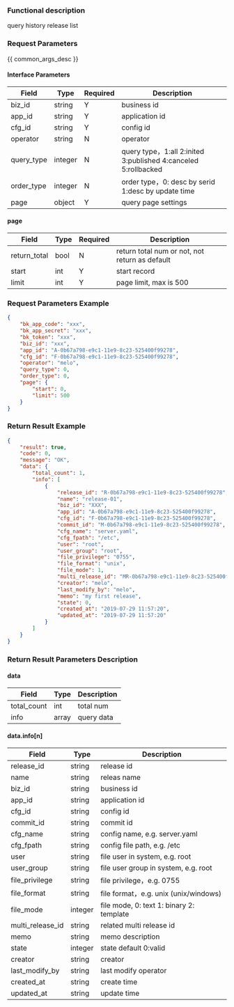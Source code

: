 ### Functional description

query history release list

### Request Parameters

{{ common_args_desc }}

#### Interface Parameters

| Field       | Type      | Required  | Description |
|-------------|-----------|-----------|-------------|
| biz_id      |  string   | Y         | business id |
| app_id      |  string   | Y         | application id |
| cfg_id      |  string   | Y         | config id   |
| operator    |  string   | N         | operator    |
| query_type  |  integer  | N         | query type，1:all 2:inited 3:published 4:canceled 5:rollbacked |
| order_type  |  integer  | N         | order type，0: desc by serid 1:desc by update time |
| page        |  object   | Y         | query page settings |

#### page

| Field        | Type   | Required | Description |
|--------------|--------|----------|-------------|
| return_total |  bool  | N        | return total num or not, not return as default |
| start        |  int   | Y        | start record |
| limit        |  int   | Y        | page limit, max is 500 |

### Request Parameters Example

```json
{
    "bk_app_code": "xxx",
    "bk_app_secret": "xxx",
    "bk_token": "xxx",
    "biz_id": "xxx",
    "app_id": "A-0b67a798-e9c1-11e9-8c23-525400f99278",
    "cfg_id": "F-0b67a798-e9c1-11e9-8c23-525400f99278",
    "operator": "melo",
    "query_type": 0,
    "order_type": 0,
    "page": {
        "start": 0,
        "limit": 500
    }
}
```

### Return Result Example

```json
{
    "result": true,
    "code": 0,
    "message": "OK",
    "data": {
        "total_count": 1,
        "info": [
            {
                "release_id": "R-0b67a798-e9c1-11e9-8c23-525400f99278",
                "name": "release-01",
                "biz_id": "XXX",
                "app_id": "A-0b67a798-e9c1-11e9-8c23-525400f99278",
                "cfg_id": "F-0b67a798-e9c1-11e9-8c23-525400f99278",
                "commit_id": "M-0b67a798-e9c1-11e9-8c23-525400f99278",
                "cfg_name": "server.yaml",
                "cfg_fpath": "/etc",
                "user": "root",
                "user_group": "root",
                "file_privilege": "0755",
                "file_format": "unix",
                "file_mode": 1,
                "multi_release_id": "MR-0b67a798-e9c1-11e9-8c23-525400f99278",
                "creator": "melo",
                "last_modify_by": "melo",
                "memo": "my first release",
                "state": 0,
                "created_at": "2019-07-29 11:57:20",
                "updated_at": "2019-07-29 11:57:20"
            }
        ]
    }
}
```

### Return Result Parameters Description

#### data

| Field       | Type      | Description |
|-------------|-----------|-------------|
| total_count | int       | total num |
| info        | array     | query data |

#### data.info[n]

| Field            | Type      | Description |
|------------------|-----------|-------------|
| release_id       |  string   | release id  |
| name             |  string   | releas name |
| biz_id           |  string   | business id |
| app_id           |  string   | application id |
| cfg_id           |  string   | config id |
| commit_id        |  string   | commit id |
| cfg_name         |  string   | config name, e.g. server.yaml |
| cfg_fpath        |  string   | config file path, e.g. /etc |
| user             |  string   | file user in system, e.g. root |
| user_group       |  string   | file user group in system, e.g. root |
| file_privilege   |  string   | file privilege，e.g. 0755 |
| file_format      |  string   | file format，e.g. unix (unix/windows)|
| file_mode        |  integer  | file mode, 0: text  1: binary 2: template |
| multi_release_id |  string   | related multi release id |
| memo             |  string   | memo description |
| state            |  integer  | state default 0:valid |
| creator          |  string   | creator |
| last_modify_by   |  string   | last modify operator |
| created_at       |  string   | create time |
| updated_at       |  string   | update time |
